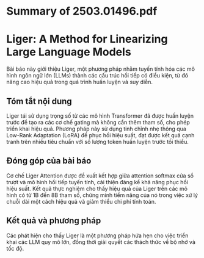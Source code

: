# Summary of 2503.01496.pdf

# Liger: A Method for Linearizing Large Language Models

Bài báo này giới thiệu Liger, một phương pháp nhằm tuyến tính hóa các mô hình ngôn ngữ lớn (LLMs) thành các cấu trúc hồi tiếp có điều kiện, từ đó nâng cao hiệu quả trong quá trình huấn luyện và suy diễn. 

## Tóm tắt nội dung
Liger tái sử dụng trọng số từ các mô hình Transformer đã được huấn luyện trước để tạo ra các cơ chế gating mà không cần thêm tham số, cho phép triển khai hiệu quả. Phương pháp này sử dụng tinh chỉnh nhẹ thông qua Low-Rank Adaptation (LoRA) để phục hồi hiệu suất, đạt được kết quả cạnh tranh trên nhiều tiêu chuẩn với số lượng token huấn luyện trước tối thiểu.

## Đóng góp của bài báo
Cơ chế Liger Attention được đề xuất kết hợp giữa attention softmax cửa sổ trượt và mô hình hồi tiếp tuyến tính, cải thiện đáng kể khả năng phục hồi hiệu suất. Kết quả thực nghiệm cho thấy hiệu quả của Liger trên các mô hình có từ 1B đến 8B tham số, chứng minh tiềm năng của nó trong việc xử lý chuỗi dài một cách hiệu quả và giảm thiểu chi phí tính toán.

## Kết quả và phương pháp
Các phát hiện cho thấy Liger là một phương pháp hứa hẹn cho việc triển khai các LLM quy mô lớn, đồng thời giải quyết các thách thức về bộ nhớ và tốc độ.

